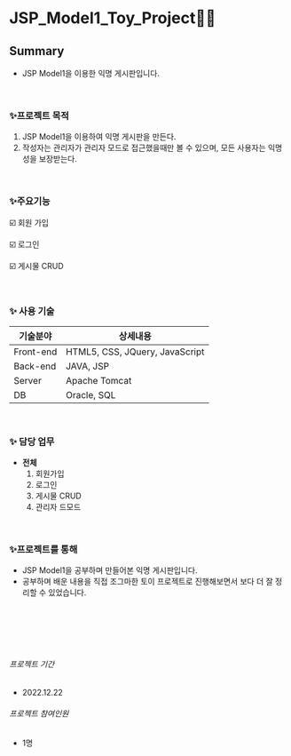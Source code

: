 # JSP_Model1_Toy_Project👩‍💻


## Summary
- JSP Model1을 이용한 익명 게시판입니다.

&nbsp;
&nbsp;

### ✨프로젝트 목적
1.  JSP Model1을 이용하여 익명 게시판을 만든다.
2.  작성자는 관리자가 관리자 모드로 접근했을때만 볼 수 있으며, 모든 사용자는 익명성을 보장받는다.


&nbsp;
&nbsp;

### ✨주요기능
☑️ 회원 가입

☑️ 로그인

☑️ 게시물 CRUD



&nbsp;
&nbsp;

### ✨ 사용 기술
| 기술분야 | 상세내용 |
| ------ | ------ |
| Front-end | HTML5, CSS, JQuery, JavaScript |
| Back-end | JAVA, JSP |
| Server | Apache Tomcat |
| DB | Oracle, SQL |

&nbsp;
 &nbsp;     

### ✨ 담당 업무
- **전체** 
     1. 회원가입
     2. 로그인
     3. 게시물 CRUD
     4. 관리자 드모드

&nbsp;
&nbsp;
 &nbsp;
     
     
 ### ✨프로젝트를 통해
 
 - JSP Model1을 공부하며 만들어본 익명 게시판입니다.
 - 공부하며 배운 내용을 직접 조그마한 토이 프로젝트로 진행해보면서 보다 더 잘 정리할 수 있었습니다.
 
&nbsp;
&nbsp;
---
&nbsp;
&nbsp;
###### _프로젝트 기간_
- 2022.12.22


###### _프로젝트 참여인원_
- 1명


